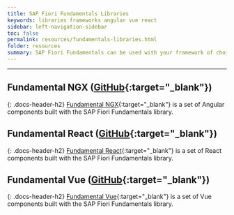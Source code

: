 ```yaml
---
title: SAP Fiori Fundamentals Libraries
keywords: libraries frameworks angular vue react
sidebar: left-navigation-sidebar
toc: false
permalink: resources/fundamentals-libraries.html
folder: resources
summary: SAP Fiori Fundamentals can be used with your framework of choice, however fundamentals-react, fundamentals-ngx, and fundamentals-vue are currently in active development.
---
```

<hr> 

## Fundamental NGX ([GitHub](https://github.com/SAP/fundamental-ngx){:target="_blank"})
{: .docs-header-h2}
[Fundamental NGX](https://sap.github.io/fundamental-ngx/){:target="_blank"} is a set of Angular components built with the SAP Fiori Fundamentals library. 

## Fundamental React ([GitHub](https://github.com/SAP/fundamental-react){:target="_blank"})
{: .docs-header-h2}
[Fundamental React](https://sap.github.io/fundamental-react/){:target="_blank"} is a set of React components built with the SAP Fiori Fundamentals library. 

## Fundamental Vue ([GitHub](https://github.com/SAP/fundamental-vue){:target="_blank"})
{: .docs-header-h2}
[Fundamental Vue](https://sap.github.io/fundamental-vue/){:target="_blank"} is a set of Vue components built with the SAP Fiori Fundamentals library. 